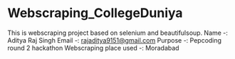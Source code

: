 # Webscraping_CollegeDuniya
This is webscraping project based on selenium and beautifulsoup.
Name -: Aditya Raj Singh
Email -: rajaditya9151@gmail.com
Purpose -: Pepcoding round 2 hackathon
Webscraping place used -: Moradabad

